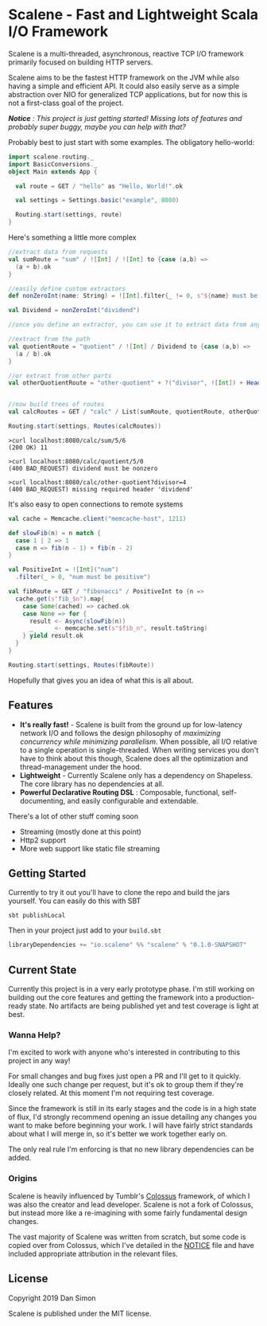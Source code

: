 # Scalene - Fast and Lightweight Scala I/O Framework

Scalene is a multi-threaded, asynchronous, reactive TCP I/O framework
primarily focused on building HTTP servers.

Scalene aims to be the fastest HTTP framework on the JVM while also having a
simple and efficient API.  It could also easily serve as a simple abstraction
over NIO for generalized TCP applications, but for now this is not a
first-class goal of the project.

_**Notice** : This project is just getting started!  Missing lots of features and probably super buggy, maybe you can help with that?_

Probably best to just start with some examples.  The obligatory hello-world:
```scala
import scalene.routing._
import BasicConversions._
object Main extends App {

  val route = GET / "hello" as "Hello, World!".ok

  val settings = Settings.basic("example", 8080)

  Routing.start(settings, route)
}
```
Here's something a little more complex
```scala
//extract data from requests
val sumRoute = "sum" / ![Int] / ![Int] to {case (a,b) => 
  (a + b).ok
}

//easily define custom extractors
def nonZeroInt(name: String) = ![Int].filter{_ != 0, s"${name} must be nonzero"}

val Dividend = nonZeroInt("dividend")

//once you define an extractor, you can use it to extract data from any part of the request...

//extract from the path
val quotientRoute = "quotient" / ![Int] / Dividend to {case (a,b) =>
  (a / b).ok
}

//or extract from other parts
val otherQuotientRoute = "other-quotient" + ?("divisor", ![Int]) + Header("dividend", Dividend) to {(_ / _).ok}


//now build trees of routes
val calcRoutes = GET / "calc" / List(sumRoute, quotientRoute, otherQuotientRoute)

Routing.start(settings, Routes(calcRoutes))
```
```
>curl localhost:8080/calc/sum/5/6
(200 OK) 11

>curl localhost:8080/calc/quotient/5/0
(400 BAD_REQUEST) dividend must be nonzero

>curl localhost:8080/calc/other-quotient?divisor=4
(400 BAD_REQUEST) missing required header 'dividend'
```
It's also easy to open connections to remote systems

```scala
val cache = Memcache.client("memcache-host", 1211)

def slowFib(n) = n match {
  case 1 | 2 => 1
  case n => fib(n - 1) + fib(n - 2)
}

val PositiveInt = ![Int]("num")
  .filter(_ > 0, "num must be positive")

val fibRoute = GET / "fibonacci" / PositiveInt to {n => 
  cache.get(s"fib_$n").map{
    case Some(cached) => cached.ok
    case None => for {
      result <- Async(slowFib(n))
      _      <- memcache.set(s"$fib_n", result.toString)
    } yield result.ok
  }
}

Routing.start(settings, Routes(fibRoute))
```

Hopefully that gives you an idea of what this is all about.
## Features

* **It's really fast!** - Scalene is built from the ground up for low-latency network I/O and follows the design philosophy of _maximizing concurrency while minimizing parallelism_.  When possible, all I/O relative to a single operation is single-threaded.  When writing services you don't have to think about this though, Scalene does all the optimization and thread-management under the hood.
* **Lightweight** - Currently Scalene only has a dependency on Shapeless.  The core library has no dependencies at all.
* **Powerful Declarative Routing DSL** : Composable, functional, self-documenting, and easily configurable and extendable.


There's a lot of other stuff coming soon
* Streaming (mostly done at this point)
* Http2 support
* More web support like static file streaming

## Getting Started
Currently to try it out you'll have to clone the repo and build the jars yourself.  You can easily do this with SBT
```
sbt publishLocal
```
Then in your project just add to your `build.sbt`
```scala
libraryDependencies += "io.scalene" %% "scalene" % "0.1.0-SNAPSHOT" 
```
## Current State 

Currently this project is in a very early prototype phase.  I'm still working
on building out the core features and getting the framework into a
production-ready state.  No artifacts are being published yet and test coverage
is light at best.

### Wanna Help?

I'm excited to work with anyone who's interested in contributing to this
project in any way!

For small changes and bug fixes just open a PR and I'll get to it quickly.
Ideally one such change per request, but it's ok to group them if they're
closely related.  At this moment I'm not requiring test coverage.

Since the framework is still in its early stages and the code is in a high
state of flux, I'd strongly recommend opening an issue detailing any changes
you want to make before beginning your work.  I will have fairly strict
standards about what I will merge in, so it's better we work together early on.

The only real rule I'm enforcing is that no new library dependencies can be added.  

### Origins

Scalene is heavily influenced by Tumblr's [Colossus](https://github.com/tumblr/colossus) framework, of which I was also the creator and lead developer.  Scalene is not a fork of Colossus, but instead more like a re-imagining with some fairly fundamental design changes.  

The vast majority of Scalene was written from scratch, but some code is copied over from Colossus, which I've detailed in the [NOTICE](NOTICE) file and have included appropriate attribution in the relevant files.

## License

Copyright 2019 Dan Simon

Scalene is published under the MIT license.


